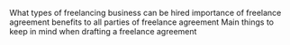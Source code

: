 What types of freelancing business can be hired
importance of freelance agreement
benefits to all parties of freelance agreement
Main things to keep in mind when drafting a  freelance agreement
